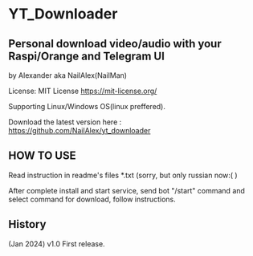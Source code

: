 # YT_Downloader

## Personal download video/audio with your Raspi/Orange and Telegram UI

by Alexander aka NailAlex(NailMan)

License: MIT License
https://mit-license.org/ 

Supporting Linux/Windows OS(linux preffered). 

Download the latest version here :
https://github.com/NailAlex/yt_downloader


## HOW TO USE

Read instruction in readme's files *.txt (sorry, but only russian now:( )

After complete install and start service, send bot "/start" command and select command for download, follow instructions.

## History

(Jan 2024) v1.0 First release. 